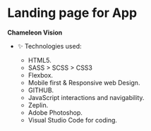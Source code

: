 # Landing page for App
**Chameleon Vision**
- ✨ Technologies used:

  - HTML5.
  - SASS > SCSS > CSS3
  - Flexbox.
  - Mobile first & Responsive web Design.
  - GITHUB.
  - JavaScript interactions and navigability.
  - Zeplin.
  - Adobe Photoshop.
  - Visual Studio Code for coding.

